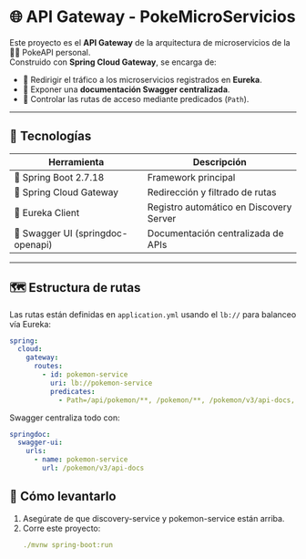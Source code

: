 # 🌐 API Gateway - PokeMicroServicios

Este proyecto es el **API Gateway** de la arquitectura de microservicios de la 🐱‍👤 PokeAPI personal.  
Construido con **Spring Cloud Gateway**, se encarga de:

- 🔀 Redirigir el tráfico a los microservicios registrados en **Eureka**.
- 📄 Exponer una **documentación Swagger centralizada**.
- 🎯 Controlar las rutas de acceso mediante predicados (`Path`).

---

## 🚀 Tecnologías

| Herramienta             | Descripción                             |
|-------------------------|-----------------------------------------|
| 🧰 Spring Boot 2.7.18    | Framework principal                     |
| 🌉 Spring Cloud Gateway | Redirección y filtrado de rutas         |
| 🧭 Eureka Client        | Registro automático en Discovery Server |
| 📘 Swagger UI (springdoc-openapi) | Documentación centralizada de APIs |

---

## 🗺️ Estructura de rutas

Las rutas están definidas en `application.yml` usando el `lb://` para balanceo vía Eureka:

```yaml
spring:
  cloud:
    gateway:
      routes:
        - id: pokemon-service
          uri: lb://pokemon-service
          predicates:
            - Path=/api/pokemon/**, /pokemon/**, /pokemon/v3/api-docs, /pokemon/swagger-ui.html, /pokemon/swagger-ui/**
```

Swagger centraliza todo con:
```yaml
springdoc:
  swagger-ui:
    urls:
      - name: pokemon-service
        url: /pokemon/v3/api-docs
```
## 🧪 Cómo levantarlo
1. Asegúrate de que discovery-service y pokemon-service están arriba.
2. Corre este proyecto:
   ```yaml
   ./mvnw spring-boot:run
   ```

